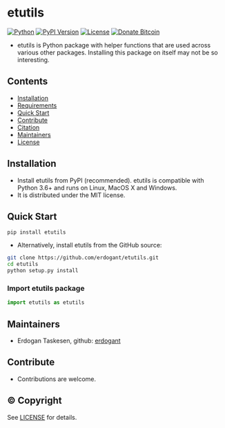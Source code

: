 # etutils

[![Python](https://img.shields.io/pypi/pyversions/etutils)](https://img.shields.io/pypi/pyversions/etutils)
[![PyPI Version](https://img.shields.io/pypi/v/etutils)](https://pypi.org/project/etutils/)
[![License](https://img.shields.io/badge/license-MIT-green.svg)](https://github.com/erdogant/etutils/blob/master/LICENSE)
[![Donate Bitcoin](https://img.shields.io/badge/donate-$10-orange.svg)](https://github.com/erdogant/etutils/tree/master/donate/?amount=10&currency=USD)

* etutils is Python package with helper functions that are used across various other packages. Installing this package on itself may not be so interesting.

## Contents
- [Installation](#-installation)
- [Requirements](#-Requirements)
- [Quick Start](#-quick-start)
- [Contribute](#-contribute)
- [Citation](#-citation)
- [Maintainers](#-maintainers)
- [License](#-copyright)

## Installation
* Install etutils from PyPI (recommended). etutils is compatible with Python 3.6+ and runs on Linux, MacOS X and Windows. 
* It is distributed under the MIT license.

## Quick Start
```
pip install etutils
```
* Alternatively, install etutils from the GitHub source:
```bash
git clone https://github.com/erdogant/etutils.git
cd etutils
python setup.py install
```  

### Import etutils package
```python
import etutils as etutils
```
   
## Maintainers
* Erdogan Taskesen, github: [erdogant](https://github.com/erdogant)

## Contribute
* Contributions are welcome.

## © Copyright
See [LICENSE](LICENSE) for details.
